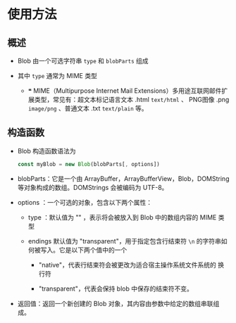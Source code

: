 # 使用方法

## 概述

  - Blob  由一个可选字符串  `type` 和 `blobParts` 组成

  - 其中 `type` 通常为 MIME 类型

      - ❝ MIME（Multipurpose Internet Mail Extensions）多用途互联网邮件扩展类型，常见有：超文本标记语言文本 .html `text/html`  、 PNG图像 .png `image/png` 、普通文本 .txt `text/plain` 等。

## 构造函数

  - Blob 构造函数语法为

    ```javascript
    const myBlob = new Blob(blobParts[, options])
    ```

  - blobParts：它是一个由 ArrayBuffer，ArrayBufferView，Blob，DOMString 等对象构成的数组。DOMStrings 会被编码为 UTF-8。

  - options  ：一个可选的对象，包含以下两个属性：&#x20;

      - type ：默认值为 ""  ，表示将会被放入到 Blob 中的数组内容的 MIME 类型

      - endings 默认值为 "transparent"，用于指定包含行结束符 `\n`  的字符串如何被写入。它是以下两个值中的一个

          - "native"，代表行结束符会被更改为适合宿主操作系统文件系统的 换行符

          - "transparent"，代表会保持 blob 中保存的结束符不变。

  - 返回值：返回一个新创建的 Blob 对象，其内容由参数中给定的数组串联组成。
